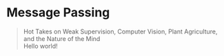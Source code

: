 # Message Passing
> Hot Takes on Weak Supervision, Computer Vision, Plant Agriculture, and the Nature of the Mind  
Hello world!

